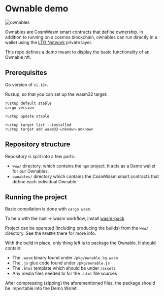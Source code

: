 # Ownable demo

![ownables](https://user-images.githubusercontent.com/100821/177121121-a1c3dc8c-8108-4c07-9e15-b83ebfdf8f98.png)

Ownables are CosmWasm smart contracts that define ownership. In addition to running on a cosmos blockchain, ownables
can run directly in a wallet using the [LTO Network](https://ltonetwork.com) private layer.

This repo defines a demo meant to display the basic functionality of an Ownable nft.

## Prerequisites

Go version of `v1.18+`.

Rustup, so that you can set up the wasm32 target:
```
rustup default stable
cargo version

rustup update stable

rustup target list --installed
rustup target add wasm32-unknown-unknown
```

## Repository structure

Repository is split into a few parts:
- `www/` directory, which contains the `npm` project. It acts as a Demo wallet for our Ownables.
- `ownables/` directory which contains the CosmWasm smart contracts that define each individual Ownable.

## Running the project

Basic compilation is done with `cargo wasm`.

To help with the rust -> wasm workflow, install [wasm-pack](https://rustwasm.github.io/wasm-pack/).

Project can be operated (including producing the builds) from the `www/` directory. See the `README` there for more info.

With the build in place, only thing left is to package the Ownable. It should contain:
- The `.wasm` binary found under `/pkg/ownable_bg.wasm`
- The `.js` glue code found under `/pkg/ownable.js`
- The `.html` template which should be under `/assets`
- Any media files needed to for the `.html` file sources

After compressing (zipping) the aforementioned files, the package should be importable into the Demo Wallet.





